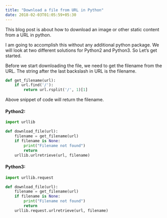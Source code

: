 ```yaml
---
title: "Download a file from URL in Python"
date: 2018-02-03T01:05:59+05:30
---
```


This blog post is about how to download an image or other static content from a URL in python.

I am going to accomplish this without any additional python package. We will look at two different solutions for Python2 and Python3. So Let’s get started.

Before we start downloading the file, we need to get the filename from the URL. The string after the last backslash in URL is the filename.

```python
def get_filename(url):
    if url.find('/'):
        return url.rsplit('/', 1)[1]
```
Above snippet of code will return the filename.

#### Python2:

```python
import urllib

def download_file(url):
    filename = get_filename(url)
    if filename is None:
        print("Filename not found")
        return
    urllib.urlretrieve(url, filename)
```

#### Python3:
```python
import urllib.request

def download_file(url):
    filename = get_filename(url)
    if filename is None:
        print("Filename not found")
        return
    urllib.request.urlretrieve(url, filename)
```
